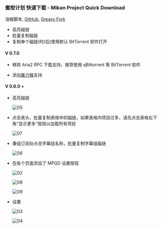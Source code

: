 ### 蜜柑计划 快速下载 - Mikan Project Quick Download

油猴脚本, [GitHub](https://github.com/ewigl/mpus), [Greasy Fork](https://greasyfork.org/zh-CN/scripts/481873-%E8%9C%9C%E6%9F%91%E8%AE%A1%E5%88%92-%E5%BF%AB%E9%80%9F%E4%B8%8B%E8%BD%BD-mikan-project-quick-download)

-   高亮磁链
-   批量复制磁链
-   复制单个磁链(时/后)使用默认 BitTorrent 软件打开

#### V 0.7.0

-   移除 Aria2 RPC 下载支持，推荐使用 qBittorrent 等 BitTorrent 软件

-   添加[暴力猴](https://github.com/violentmonkey/violentmonkey)支持

#### V 0.6.0 +

-   高亮磁链

    ![05](https://raw.githubusercontent.com/ewigl/mpus/main/images/05.png)

-   点击表头，批量复制表格中的磁链，如果表格内项目过多，请先点击表格右下角"显示更多"按钮以加载所有项目

    ![07](https://raw.githubusercontent.com/ewigl/mpus/main/images/07.png)

-   番组订阅处点击字幕组名称，批量复制字幕组磁链

    ![06](https://raw.githubusercontent.com/ewigl/mpus/main/images/06.png)

-   在各个页面添加了 MPQD 设置按钮

    ![02](https://raw.githubusercontent.com/ewigl/mpus/main/images/02.jpg)

    ![08](https://raw.githubusercontent.com/ewigl/mpus/main/images/08.png)

    ![09](https://raw.githubusercontent.com/ewigl/mpus/main/images/09.png)

-   设置

    ![03](https://raw.githubusercontent.com/ewigl/mpus/main/images/03.png)

    ![04](https://raw.githubusercontent.com/ewigl/mpus/main/images/04.png)

